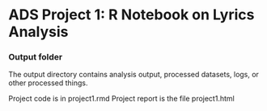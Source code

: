 # ADS Project 1:  R Notebook on Lyrics Analysis

### Output folder

The output directory contains analysis output, processed datasets, logs, or other processed things.

Project code is in project1.rmd
Project report is the file project1.html

